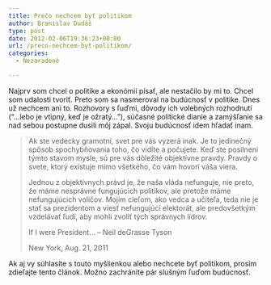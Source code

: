 ```yaml
---
title: Prečo nechcem byť politikom
author: Branislav Dudáš
type: post
date: 2012-02-06T19:36:23+00:00
url: /preco-nechcem-byt-politikom/
categories:
  - Nezaradené

---
```

Najprv som chcel o politike a ekonómii písať, ale nestačilo by mi to. Chcel som udalosti tvoriť. Preto som sa nasmeroval na budúcnosť v politike. Dnes už nechcem ani to. Rozhovory s ľuďmi, dôvody ich volebných rozhodnutí (“&#8230;lebo je vtipný, keď je ožratý&#8230;”), súčasné politické dianie a zamýšľanie sa nad sebou postupne dusili môj zápal. Svoju budúcnosť idem hľadať inam.<!--more-->

> Ak ste vedecky gramotní, svet pre vás vyzerá inak. Je to jedinečný spôsob spochybňovania toho, čo vidíte a počujete. Keď ste posilnení týmto stavom mysle, sú pre vás dôležité objektívne pravdy. Pravdy o svete, ktorý existuje mimo všetkého, čo vám hovorí váša viera.
> 
> Jednou z objektívnych právd je, že naša vláda nefunguje, nie preto, že máme nesprávne fungujúcich politikov, ale pretože máme nefungujúcich voličov. Mojim cieľom, ako vedca a učiteľa, teda nie je stať sa prezidentom a viesť nefungujúci elektorát, ale predovšetkým vzdelávať ľudí, aby mohli zvoliť tých správnych lídrov.
> 
> If I were President&#8230; &#8211; Neil deGrasse Tyson
> 
> New York, Aug. 21, 2011

Ak aj vy súhlasíte s touto myšlienkou alebo nechcete byť politikom, prosím zdieľajte tento článok. Možno zachránite pár slušným ľuďom budúcnosť.